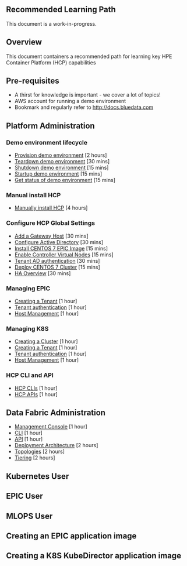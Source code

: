 Recommended Learning Path
---
This document is a work-in-progress.

## Overview

This document containers a recommended path for learning key HPE Container Platform (HCP) capabilities

## Pre-requisites

- A thirst for knowledge is important - we cover a lot of topics!
- AWS account for running a demo environment
- Bookmark and regularly refer to http://docs.bluedata.com

## Platform Administration

### Demo environment lifecycle

- [Provision demo environment](./HCP_Administration/provision_demo_environment.md) [2 hours]
- [Teardown demo environment](./HCP_Administration/teardown_demo_environment.md) [30 mins]
- [Shutdown demo environment](./HCP_Administration/shutdown_demo_environment.md) [15 mins]
- [Startup demo environment](./HCP_Administration/startup_demo_environment.md) [15 mins]
- [Get status of demo environment](./HCP_Administration/shutdown_demo_environment.md) [15 mins]

### Manual install HCP

- [Manually install HCP](./HCP_Administration/manually_install_demo_environment.md) [4 hours]

### Configure HCP Global Settings

- [Add a Gateway Host](./HCP_Administration/add_a_gateway_host.md) [30 mins]
- [Configure Active Directory](./HCP_Administration/configure_active_directory.md) [30 mins]
- [Install CENTOS 7 EPIC Image](./HCP_Administration/install_centos_7_image.md) [15 mins]
- [Enable Controller Virtual Nodes](./HCP_Administration/enabled_controller_virtual_nodes.md) [15 mins]
- [Tenant AD authentication](./HCP_Administration/tenant_ad_authentication.md) [30 mins]
- [Deploy CENTOS 7 Cluster](./HCP_Administration/deploy_centos_7_cluster.md) [15 mins]
- [HA Overview](./HCP_Administration/ha_overview.md) [30 mins]

### Managing EPIC

- [Creating a Tenant](./HCP_Administration/creating_a_tenant.md) [1 hour]
- [Tenant authentication](./HCP_Administration/tenant_authentication.md) [1 hour]
- [Host Management](./HCP_Administration/host_management.md) [1 hour]

### Managing K8S

- [Creating a Cluster](./HCP_Administration/creating_a_k8s_cluster.md) [1 hour]
- [Creating a Tenant](./HCP_Administration/creating_a_k8s_tenant.md) [1 hour]
- [Tenant authentication](./HCP_Administration/tenant_authentication.md) [1 hour]
- [Host Management](./HCP_Administration/k8s_host_management.md) [1 hour]

### HCP CLI and API

- [HCP CLIs](./HCP_Administration/hcp_cli.md) [1 hour]
- [HCP APIs](./HCP_Administration/hcp_api.md) [1 hour]

## Data Fabric Administration

- [Management Console](./Data_Fabric_Administration/management_console.md) [1 hour]
- [CLI](./Data_Fabric_Administration/cli.md) [1 hour]
- [API](./Data_Fabric_Administration/cli.md) [1 hour]
- [Deployment Architecture](./Data_Fabric_Administration/deployment_architecture.md) [2 hours]
- [Topologies](./Data_Fabric_Administration/topologies.md) [2 hours]
- [Tiering](./Data_Fabric_Administration/tiering.md) [2 hours]

## Kubernetes User

## EPIC User

## MLOPS User

## Creating an EPIC application image

## Creating a K8S KubeDirector application image
